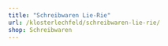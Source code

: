 ```yaml
---
title: "Schreibwaren Lie-Rie"
url: /klosterlechfeld/schreibwaren-lie-rie/
shop: Schreibwaren
---
```

